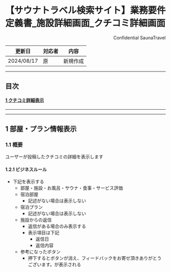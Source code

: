 # 【サウナトラベル検索サイト】業務要件定義書\_施設詳細画面\_クチコミ詳細画面

<div style="text-align: right;">
Confidential SaunaTravel
</div>

|更新日|対応者|内容|
|-|-|-|
| 2024/08/17 | 原 | 新規作成 |

***

## 目次
#### [1 クチコミ詳細表示](#anchor1)

***


***

<a id="anchor1"></a>

## 1 部屋・プラン情報表示

### 1.1 概要

ユーザーが投稿したクチコミの詳細を表示します

#### 1.2.1 ビジネスルール
- 下記を表示する
  - 部屋・施設・お風呂・サウナ・食事・サービス評価
  - 宿泊部屋
    - 記述がない場合は表示しない
  - 宿泊プラン
    - 記述がない場合は表示しない
  - 施設からの返信
    - 返信がある場合のみ表示する
    - 表示項目は下記
      - 返信日
      - 返信内容
  - 参考になったボタン
    - 押下するとボタンが消え、フィードバックをお寄せ頂きありがとうございます。が表示される
